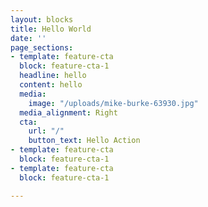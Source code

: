 ```yaml
---
layout: blocks
title: Hello World
date: ''
page_sections:
- template: feature-cta
  block: feature-cta-1
  headline: hello
  content: hello
  media:
    image: "/uploads/mike-burke-63930.jpg"
  media_alignment: Right
  cta:
    url: "/"
    button_text: Hello Action
- template: feature-cta
  block: feature-cta-1
- template: feature-cta
  block: feature-cta-1

---
```

